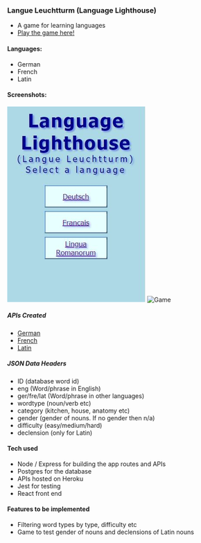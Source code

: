 ### Langue Leuchtturm (Language Lighthouse)
- A game for learning languages
- [Play the game here!](http://language-lighthouse.herokuapp.com/)

#### Languages:
- German
- French
- Latin

#### Screenshots:
![Homepage](Screenshots/Homepage.JPG)
![Game](Screenshots/game.png)

##### APIs Created
- [German](http://language-lighthouse.herokuapp.com/api/german)
- [French](http://language-lighthouse.herokuapp.com/api/french)
- [Latin](http://language-lighthouse.herokuapp.com/api/latin)

##### JSON Data Headers
  - ID (database word id)
  - eng (Word/phrase in English)
  - ger/fre/lat (Word/phrase in other languages)
  - wordtype (noun/verb etc)
  - category (kitchen, house, anatomy etc)
  - gender (gender of nouns.  If no gender then n/a)
  - difficulty (easy/medium/hard)
  - declension (only for Latin)

#### Tech used
- Node / Express for building the app routes and APIs
- Postgres for the database
- APIs hosted on Heroku
- Jest for testing
- React front end

#### Features to be implemented
- Filtering word types by type, difficulty etc
- Game to test gender of nouns and declensions of Latin nouns
